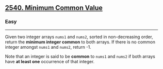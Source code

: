 <h2><a href="https://leetcode.com/problems/minimum-common-value/">2540. Minimum Common Value</a></h2><h3>Easy</h3><hr><div>
<p>
Given two integer arrays <code>nums1</code> and <code>nums2</code>, sorted in non-decreasing order, return the <strong>minimum integer common</strong> to both arrays. If there is no common integer amongst <code>nums1</code> and <code>nums2</code>, return -1.

Note that an integer is said to be <strong>common</strong> to <code>nums1</code> and <code>nums2</code> if both arrays have <strong>at least one</strong> occurrence of that integer.
</p>

</div>